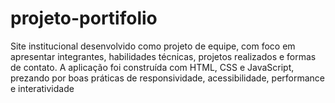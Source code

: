 # projeto-portifolio
Site institucional desenvolvido como projeto de equipe, com foco em apresentar integrantes, habilidades técnicas, projetos realizados e formas de contato. A aplicação foi construída com HTML, CSS e JavaScript, prezando por boas práticas de responsividade, acessibilidade, performance e interatividade
